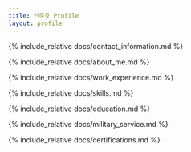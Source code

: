 ```yaml
---
title: 신춘호 Profile
layout: profile
---
```


{% include_relative docs/contact_information.md %}

{% include_relative docs/about_me.md %}

{% include_relative docs/work_experience.md %}

{% include_relative docs/skills.md %}

{% include_relative docs/education.md %}

{% include_relative docs/military_service.md %}

{% include_relative docs/certifications.md %}

